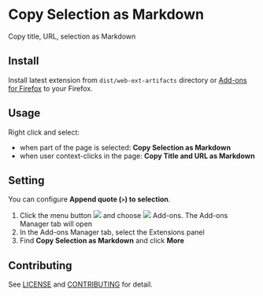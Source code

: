 # Copy Selection as Markdown

Copy title, URL, selection as Markdown

## Install

Install latest extension from `dist/web-ext-artifacts` directory or [Add-ons for Firefox](https://addons.mozilla.org/en-US/firefox/addon/copy-selection-as-markdown/) to your Firefox.

## Usage

Right click and select:

- when part of the page is selected: **Copy Selection as Markdown**
- when user context-clicks in the page: **Copy Title and URL as Markdown**

## Setting

You can configure **Append quote (<code>&gt;</code>) to selection**.

1. Click the menu button ![](https://prod-cdn.sumo.mozilla.net/uploads/gallery/images/2017-10-22-15-37-15-18c775.png) and choose ![](https://prod-cdn.sumo.mozilla.net/uploads/gallery/images/2017-10-30-08-25-40-b7327f.png) Add-ons. The Add-ons Manager tab will open
2. In the Add-ons Manager tab, select the Extensions panel
3. Find **Copy Selection as Markdown** and click **More**

## Contributing

See [LICENSE](LICENSE) and [CONTRIBUTING](CONTRIBUTING.md) for detail.
